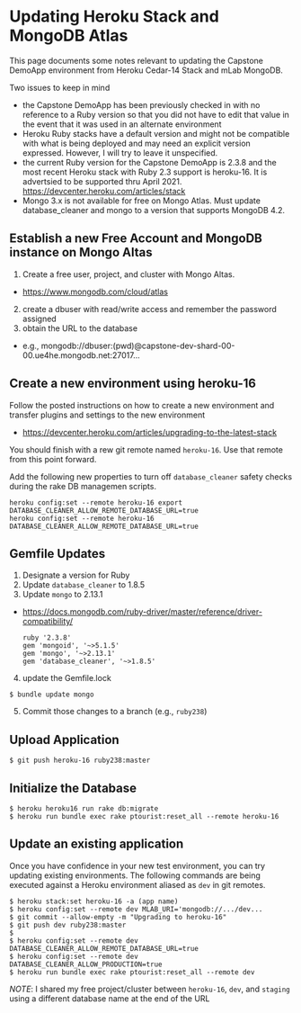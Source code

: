 # Updating Heroku Stack and MongoDB Atlas

This page documents some notes relevant to updating the Capstone DemoApp environment 
from Heroku Cedar-14 Stack and mLab MongoDB.

Two issues to keep in mind

* the Capstone DemoApp has been previously checked in with no reference
to a Ruby version so that you did not have to edit that value
in the event that it was used in an alternate environment
* Heroku Ruby stacks have a default version and might not be 
compatible with what is being deployed and may need an explicit
version expressed. However, I will try to leave it unspecified.
* the current Ruby version for the Capstone DemoApp is 2.3.8 and 
the most recent Heroku stack with Ruby 2.3 support is heroku-16.
It is advertsied to be supported thru April 2021.
https://devcenter.heroku.com/articles/stack
* Mongo 3.x is not available for free on Mongo Atlas. Must update
database_cleaner and mongo to a version that supports MongoDB 4.2.

## Establish a new Free Account and MongoDB instance on Mongo Altas

1. Create a free user, project, and cluster with Mongo Altas.
  * https://www.mongodb.com/cloud/atlas

2. create a dbuser with read/write access and remember the password assigned
3. obtain the URL to the database
  * e.g., mongodb://dbuser:(pwd)@capstone-dev-shard-00-00.ue4he.mongodb.net:27017...

## Create a new environment using heroku-16

Follow the posted instructions on how to create a new environment and 
transfer plugins and settings to the new environment

* https://devcenter.heroku.com/articles/upgrading-to-the-latest-stack

You should finish with a rew git remote named `heroku-16`. Use that remote
from this point forward.

Add the following new properties to turn off `database_cleaner` safety checks
during the rake DB managemen scripts.

  ```text
  heroku config:set --remote heroku-16 export DATABASE_CLEANER_ALLOW_REMOTE_DATABASE_URL=true
  heroku config:set --remote heroku-16 DATABASE_CLEANER_ALLOW_REMOTE_DATABASE_URL=true
  ```

## Gemfile Updates

1. Designate a version for Ruby
2. Update `database_cleaner` to 1.8.5
3. Update `mongo` to 2.13.1
  * https://docs.mongodb.com/ruby-driver/master/reference/driver-compatibility/

    ```text
    ruby '2.3.8'
    gem 'mongoid', '~>5.1.5'
    gem 'mongo', '~>2.13.1'
    gem 'database_cleaner', '~>1.8.5'
    ```

4. update the Gemfile.lock

  ```text
  $ bundle update mongo
  ```

5. Commit those changes to a branch (e.g., `ruby238`)


## Upload Application

  ```text
  $ git push heroku-16 ruby238:master
  ```

## Initialize the Database

  ```text
  $ heroku heroku16 run rake db:migrate
  $ heroku run bundle exec rake ptourist:reset_all --remote heroku-16
  ```

## Update an existing application

Once you have confidence in your new test environment, you can try updating existing
environments. The following commands are being executed against a Heroku environment
aliased as `dev` in git remotes.

  ```text
  $ heroku stack:set heroku-16 -a (app name)
  $ heroku config:set --remote dev MLAB_URI='mongodb://.../dev...
  $ git commit --allow-empty -m "Upgrading to heroku-16"
  $ git push dev ruby238:master
  $ 
  $ heroku config:set --remote dev DATABASE_CLEANER_ALLOW_REMOTE_DATABASE_URL=true
  $ heroku config:set --remote dev DATABASE_CLEANER_ALLOW_PRODUCTION=true
  $ heroku run bundle exec rake ptourist:reset_all --remote dev
  ```

*NOTE*:  I shared my free project/cluster between `heroku-16`, `dev`, and `staging` using a 
different database name at the end of the URL
